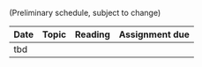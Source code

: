 
(Preliminary schedule, subject to change)


| Date  | Topic | Reading | Assignment due |
| -     | -     | -       | -              |
| tbd  |       |         |                |

